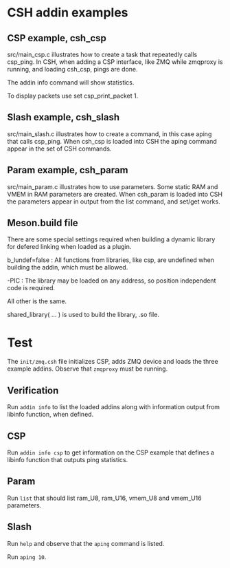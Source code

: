 # CSH addin examples

## CSP example, csh_csp

src/main_csp.c illustrates how to create a task that repeatedly calls csp_ping.
In CSH, when adding a CSP interface, like ZMQ while zmqproxy is running, and loading csh_csp, pings are done.

The addin info command will show statistics.

To display packets use set csp_print_packet 1.

## Slash example, csh_slash

src/main_slash.c illustrates how to create a command, in this case aping that calls csp_ping. 
When csh_csp is loaded into CSH the aping command appear in the set of CSH commands.

## Param example, csh_param

src/main_param.c illustrates how to use parameters. Some static RAM and VMEM in RAM parameters are created. 
When csh_param is loaded into CSH the parameters appear in output from the list command, and set/get works.


## Meson.build file

There are some special settings required when building a dynamic library for defered linking when loaded as a plugin.

b_lundef=false : All functions from libraries, like csp, are undefined when building the addin, which must be allowed.

-PIC : The library may be loaded on any address, so position independent code is required.

All other is the same.

shared_library( ... ) is used to build the library, .so file.

# Test

The `init/zmq.csh` file initializes CSP, adds ZMQ device and loads the three example addins.
Observe that `zmqproxy` must be running.

## Verification

Run `addin info` to list the loaded addins along with information output from libinfo function, when defined.

## CSP

Run `addin info csp` to get information on the CSP example that defines a libinfo function that outputs ping statistics.

## Param

Run `list` that should list ram_U8, ram_U16, vmem_U8 and vmem_U16 parameters.

## Slash

Run `help` and observe that the `aping` command is listed.

Run `aping 10`.
